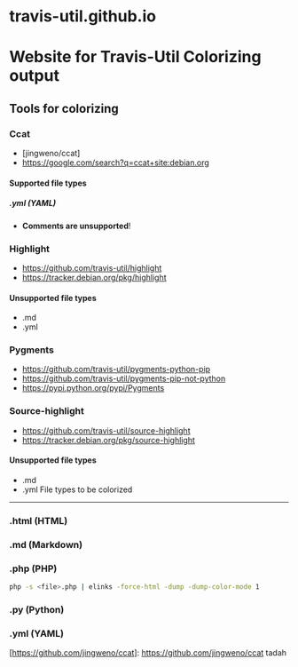# travis-util.github.io
Website for Travis-Util
Colorizing output
=================
Tools for colorizing
--------------------
### Ccat
* [jingweno/ccat]
* https://google.com/search?q=ccat+site:debian.org
#### Supported file types
##### .yml (YAML)
* **Comments are unsupported**!
### Highlight
* https://github.com/travis-util/highlight
* https://tracker.debian.org/pkg/highlight
#### Unsupported file types
* .md
* .yml
### Pygments
* https://github.com/travis-util/pygments-python-pip
* https://github.com/travis-util/pygments-pip-not-python
* https://pypi.python.org/pypi/Pygments
### Source-highlight
* https://github.com/travis-util/source-highlight
* https://tracker.debian.org/pkg/source-highlight
#### Unsupported file types
* .md
* .yml
File types to be colorized
--------------------------
### .html (HTML)
### .md (Markdown)
### .php (PHP)
```sh
php -s <file>.php | elinks -force-html -dump -dump-color-mode 1
```
### .py (Python)
### .yml (YAML)

[https://github.com/jingweno/ccat]: https://github.com/jingweno/ccat tadah
